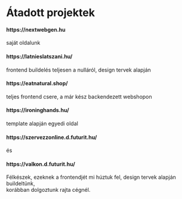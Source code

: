 # Átadott projektek

<h4>https://nextwebgen.hu</h4>
saját oldalunk

<h4>https://latnieslatszani.hu/ </h4>
frontend buildelés teljesen a nulláról,  design tervek alapján

<h4>https://eatnatural.shop/</h4>
teljes frontend csere, a már kész backendezett webshopon

<h4>https://ironinghands.hu/</h4>
template alapján egyedi oldal

<h4>https://szervezzonline.d.futurit.hu/</h4> és </br>
<h4>https://valkon.d.futurit.hu/</h4>
Félkészek, ezeknek a frontendjét mi húztuk fel, design tervek alapján buildeltünk, </br>
korábban dolgoztunk rajta cégnél.


